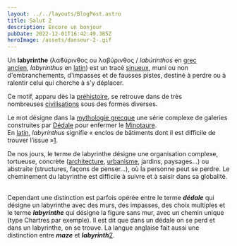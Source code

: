 ```yaml
---
layout: ../../layouts/BlogPost.astro
title: Salut 2
description: Encore un bonjour
pubDate: 2022-12-01T16:42:49.385Z
heroImage: /assets/danseur-2-.gif
---
```

Un **labyrinthe** (λαϐύρινθος ou λαβύρινθος / *labúrinthos* en [grec ancien](https://fr.wikipedia.org/wiki/Grec_ancien "Grec ancien"), *labyrinthus* en [latin](https://fr.wikipedia.org/wiki/Latin "Latin")) est un tracé [sinueux](https://fr.wikipedia.org/wiki/Sinuosit%C3%A9 "Sinuosité"), muni ou non d'embranchements, d'impasses et de fausses pistes, destiné à perdre ou à ralentir celui qui cherche à s'y déplacer.

Ce motif, apparu dès la [préhistoire](https://fr.wikipedia.org/wiki/Pr%C3%A9histoire "Préhistoire"), se retrouve dans de très nombreuses [civilisations](https://fr.wikipedia.org/wiki/Civilisation "Civilisation") sous des formes diverses.

Le mot désigne dans la [mythologie grecque](https://fr.wikipedia.org/wiki/Mythologie_grecque "Mythologie grecque") une série complexe de galeries construites par [Dédale](https://fr.wikipedia.org/wiki/D%C3%A9dale "Dédale") pour enfermer le [Minotaure](https://fr.wikipedia.org/wiki/Minotaure "Minotaure"). En [latin](https://fr.wikipedia.org/wiki/Latin "Latin"), *labyrinthus* signifie « enclos de bâtiments dont il est difficile de trouver l’issue »[1](https://fr.wikipedia.org/wiki/Labyrinthe#cite_note-1).

De nos jours, le terme de labyrinthe désigne une organisation complexe, tortueuse, concrète ([architecture](https://fr.wikipedia.org/wiki/Architecture "Architecture"), [urbanisme](https://fr.wikipedia.org/wiki/Urbanisme "Urbanisme"), jardins, paysages...) ou abstraite (structures, façons de penser...), où la personne peut se perdre. Le cheminement du labyrinthe est difficile à suivre et à saisir dans sa globalité.

\
Cependant une distinction est parfois opérée entre le terme ***dédale*** qui désigne un labyrinthe avec des murs, des impasses, des choix multiples et le terme ***labyrinthe*** qui désigne la figure sans mur, avec un chemin unique (type Chartres par exemple). Il est dit que dans un dédale on se perd et dans un labyrinthe, on se trouve. La langue anglaise fait aussi une distinction entre ***maze*** et ***labyrinth***[2](https://fr.wikipedia.org/wiki/Labyrinthe#cite_note-2).